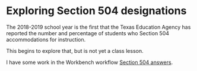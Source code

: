 # Exploring Section 504 designations

The 2018-2019 school year is the first that the Texas Education Agency has reported the number and percentage of students who Section 504 accommodations for instruction.

This begins to explore that, but is not yet a class lesson.

I have some work in the Workbench workflow [Section 504 answers](https://app.workbenchdata.com/workflows/47591/).
